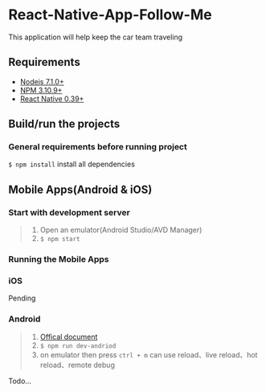 React-Native-App-Follow-Me
===
This application will help keep the car team traveling
## Requirements
* [Nodejs 7.1.0+](https://nodejs.org/en/)
* [NPM 3.10.9+](https://www.npmjs.com/)
* [React Native 0.39+](https://facebook.github.io/react-native/docs/getting-started.html)

## Build/run the projects
### General requirements before running project
`$ npm install` install all dependencies

## Mobile Apps(Android & iOS)
### Start with development server
>1. Open an emulator(Android Studio/AVD Manager)
>2. `$ npm start`

### Running the Mobile Apps
### iOS
Pending
### Android
>1. [Offical document](http://facebook.github.io/react-native/docs/getting-started.html)
>2. `$ npm run dev-andriod`
>3. on emulator then press `ctrl + m` can use reload、live reload、hot reload、remote debug

Todo...
